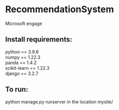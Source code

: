 # RecommendationSystem
Microsoft engage

## Install requirements:
python == 3.9.6 <br>
numpy == 1.22.3 <br>
panda == 1.4.2<br>
scikit-learn == 1.22.3 <br>
django == 3.2.7 <br>

## To run:
python manage.py runserver in the location mysite/ 

